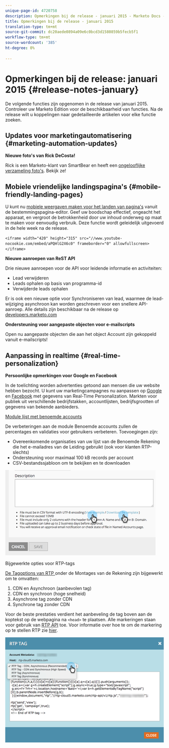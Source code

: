 ```yaml
---
unique-page-id: 4720758
description: Opmerkingen bij de release - januari 2015 - Marketo Docs - Productdocumentatie
title: Opmerkingen bij de release - januari 2015
translation-type: tm+mt
source-git-commit: dc20aede0894a09e6c0bcd3d1580859b5fecb5f1
workflow-type: tm+mt
source-wordcount: '385'
ht-degree: 0%

---
```



# Opmerkingen bij de release: januari 2015 {#release-notes-january}

De volgende functies zijn opgenomen in de release van januari 2015. Controleer uw Marketo Edition voor de beschikbaarheid van functies. Na de release wilt u koppelingen naar gedetailleerde artikelen voor elke functie zoeken.

## Updates voor marketingautomatisering {#marketing-automation-updates}

**Nieuwe foto&#39;s van Rick DeCosta!**

Rick is een Marketo-klant van SmartBear en heeft een [ongelooflijke verzameling foto&#39;s](https://www.flickr.com/photos/rickdecosta). Bekijk ze!

## Mobiele vriendelijke landingspagina&#39;s {#mobile-friendly-landing-pages}

U kunt nu [mobiele weergaven maken voor het landen van pagina&#39;s](/help/marketo/product-docs/demand-generation/landing-pages/free-form-landing-pages/add-a-mobile-view-for-your-free-form-landing-page.md) vanuit de bestemmingspagina-editor. Geef uw boodschap effectief, ongeacht het apparaat, en vergroot de betrokkenheid door uw inhoud onderweg op maat te maken voor eenvoudig verbruik. Deze functie wordt geleidelijk uitgevoerd in de hele week na de release.

`<iframe width="420" height="315" src="//www.youtube-nocookie.com/embed/aPQHlG2X6c0" frameborder="0" allowfullscreen></iframe>`

**Nieuwe aanroepen van ReST API**

Drie nieuwe aanroepen voor de API voor leidende informatie en activiteiten:

* Lead verwijderen
* Leads ophalen op basis van programma-id
* Verwijderde leads ophalen

Er is ook een nieuwe optie voor Synchroniseren van lead, waarmee de lead-wijziging asynchroon kan worden geschreven voor een snellere API-aanroep. Alle details zijn beschikbaar na de release op [developers.marketo.com](http://developers.marketo.com)

**Ondersteuning voor aangepaste objecten voor e-mailscripts**

Open nu aangepaste objecten die aan het object Account zijn gekoppeld vanuit e-mailscripts!

## Aanpassing in realtime {#real-time-personalization}

**Persoonlijke opmerkingen voor Google en Facebook**

In de toelichting worden advertenties getoond aan mensen die uw website hebben bezocht. U kunt uw marketingcampagnes nu aanpassen op [Google](/help/marketo/product-docs/web-personalization/website-retargeting/personalized-remarketing-in-google.md) en [Facebook](/help/marketo/product-docs/web-personalization/website-retargeting/personalized-remarketing-in-facebook.md) met gegevens van Real-Time Personalization. Markten voor publiek uit verschillende bedrijfstakken, accountlijsten, bedrijfsgrootten of gegevens van bekende aanbieders.

[Module lijst met benoemde accounts](/help/marketo/product-docs/web-personalization/account-based-web-marketing/create-a-new-account-list.md)

De verbeteringen aan de module Benoemde accounts zullen de percentages en validaties voor gebruikers verbeteren. Toevoegingen zijn:

* Overeenkomende organisaties van uw lijst van de Benoemde Rekening die het e-mailadres van de Leiding gebruikt (ook voor klanten RTP-slechts)
* Ondersteuning voor maximaal 100 kB records per account
* CSV-bestandssjabloon om te bekijken en te downloaden

![](assets/image2015-1-14-11-3a12-3a16.png)

Bijgewerkte opties voor RTP-tags

[De Tagoptions van RTP ](http://docs.marketo.com/display/docs/rtp+tag+implementation) onder de Montages van de Rekening zijn bijgewerkt om te omvatten:

1. CDN en Asynchroon (aanbevolen tag)
1. CDN en synchroon (hoge snelheid)
1. Asynchrone tag zonder CDN
1. Synchrone tag zonder CDN

Voor de beste prestaties verdient het aanbeveling de tag boven aan de koptekst op de webpagina na `<head>` te plaatsen. Alle markeringen staan voor gebruik van [RTP API](http://developers.marketo.com/documentation/websites/rtp-js-api/) toe. Voor informatie over hoe te om de markering op te stellen RTP zie [hier](/help/marketo/product-docs/web-personalization/rtp-tag-implementation/deploy-the-rtp-javascript.md).

![](assets/image2015-1-15-13-3a30-3a45.png)
